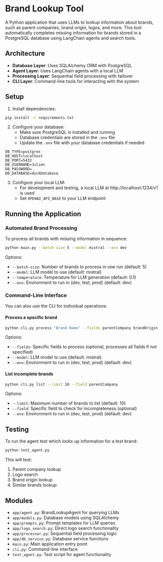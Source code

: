 # Brand Lookup Tool

A Python application that uses LLMs to lookup information about brands, such as parent companies, brand origin, logos, and more. This tool automatically completes missing information for brands stored in a PostgreSQL database using LangChain agents and search tools.

## Architecture

- **Database Layer**: Uses SQLAlchemy ORM with PostgreSQL
- **Agent Layer**: Uses LangChain agents with a local LLM
- **Processing Layer**: Sequential field processing with failover
- **CLI Layer**: Command-line tools for interacting with the system

## Setup

1. Install dependencies:
```bash
pip install -r requirements.txt
```

2. Configure your database:
   - Make sure PostgreSQL is installed and running
   - Database credentials are stored in the `.env` file
   - Update the `.env` file with your database credentials if needed

```
DB_TYPE=postgres
DB_HOST=localhost
DB_PORT=5432
DB_USERNAME=Julien
DB_PASSWORD=
DB_DATABASE=duckDatabase
```

3. Configure your local LLM:
   - For development and testing, a local LLM at http://localhost:1234/v1 is used
   - Set `OPENAI_API_BASE` to your LLM endpoint

## Running the Application

### Automated Brand Processing

To process all brands with missing information in sequence:

```bash
python main.py --batch-size 5 --model mistral --env dev
```

Options:
- `--batch-size`: Number of brands to process in one run (default: 5)
- `--model`: LLM model to use (default: mistral)
- `--temperature`: Temperature for LLM generation (default: 0.1)
- `--env`: Environment to run in (dev, test, prod) (default: dev)

### Command-Line Interface

You can also use the CLI for individual operations:

#### Process a specific brand

```bash
python cli.py process "Brand Name" --fields parentCompany brandOrigin
```

Options:
- `--fields`: Specific fields to process (optional, processes all fields if not specified)
- `--model`: LLM model to use (default: mistral)
- `--env`: Environment to run in (dev, test, prod) (default: dev)

#### List incomplete brands

```bash
python cli.py list --limit 10 --field parentCompany
```

Options:
- `--limit`: Maximum number of brands to list (default: 10)
- `--field`: Specific field to check for incompleteness (optional)
- `--env`: Environment to run in (dev, test, prod) (default: dev)

## Testing

To run the agent test which looks up information for a test brand:

```bash
python test_agent.py
```

This will test:
1. Parent company lookup
2. Logo search
3. Brand origin lookup
4. Similar brands lookup

## Modules

- `app/agent.py`: BrandLookupAgent for querying LLMs
- `app/models.py`: Database models using SQLAlchemy
- `app/prompts.py`: Prompt templates for LLM queries
- `app/logo_search.py`: Direct logo search functionality
- `app/processor.py`: Sequential field processing logic
- `app/db_service.py`: Database service functions
- `main.py`: Main application entry point
- `cli.py`: Command-line interface
- `test_agent.py`: Test script for agent functionality
